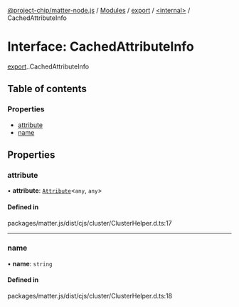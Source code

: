 [@project-chip/matter-node.js](../README.md) / [Modules](../modules.md) / [export](../modules/export.md) / [<internal\>](../modules/export._internal_.md) / CachedAttributeInfo

# Interface: CachedAttributeInfo

[export](../modules/export.md).[<internal>](../modules/export._internal_.md).CachedAttributeInfo

## Table of contents

### Properties

- [attribute](export._internal_.CachedAttributeInfo.md#attribute)
- [name](export._internal_.CachedAttributeInfo.md#name)

## Properties

### attribute

• **attribute**: [`Attribute`](../modules/exports_cluster.md#attribute)<`any`, `any`\>

#### Defined in

packages/matter.js/dist/cjs/cluster/ClusterHelper.d.ts:17

___

### name

• **name**: `string`

#### Defined in

packages/matter.js/dist/cjs/cluster/ClusterHelper.d.ts:18
